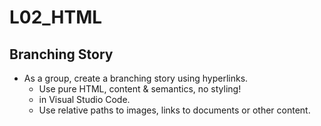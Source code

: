 # L02_HTML

## Branching Story

- As a group, create a branching story using hyperlinks.
  - Use pure HTML, content & semantics, no styling!
  - in Visual Studio Code.
  - Use relative paths to images, links to documents or other content.